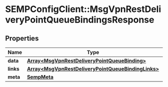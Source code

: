# SEMPConfigClient::MsgVpnRestDeliveryPointQueueBindingsResponse

## Properties
Name | Type | Description | Notes
------------ | ------------- | ------------- | -------------
**data** | [**Array&lt;MsgVpnRestDeliveryPointQueueBinding&gt;**](MsgVpnRestDeliveryPointQueueBinding.md) |  | [optional] 
**links** | [**Array&lt;MsgVpnRestDeliveryPointQueueBindingLinks&gt;**](MsgVpnRestDeliveryPointQueueBindingLinks.md) |  | [optional] 
**meta** | [**SempMeta**](SempMeta.md) |  | 


